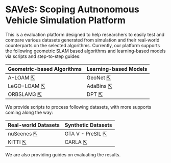 # SAVeS: Scoping Autnonomous Vehicle Simulation Platform
This is a evaluation platform designed to help researchers to easily test and compare various datasets generated from simulation and their real-world counterparts on the selected algorithms.
Currently, our platform supports the following geometric SLAM based algorithms and learning-based models via scripts and step-to-step guides:

|Geometric-based Algorithms|Learning-based Models|
|--------------------------|---------------------|
|A-LOAM [⇱](https://github.com/HKUST-Aerial-Robotics/A-LOAM)                    |GeoNet [⇱](https://github.com/yzcjtr/GeoNet)               |
|LeGO-LOAM [⇱](https://github.com/RobustFieldAutonomyLab/LeGO-LOAM)                |AdaBins [⇱](https://github.com/shariqfarooq123/AdaBins)             |
|ORBSLAM3 [⇱](https://github.com/UZ-SLAMLab/ORB_SLAM3)                 |DPT [⇱](https://github.com/isl-org/DPT)                 |

We provide scripts to process following datasets, with more supports coming along the way:

|Real-world Datasets       |Synthetic Datasets   |
|--------------------------|---------------------|
|nuScenes [⇱](https://www.nuscenes.org/)                  |GTA V - PreSIL [⇱](https://uwaterloo.ca/waterloo-intelligent-systems-engineering-lab/projects/precise-synthetic-image-and-lidar-presil-dataset-autonomous)     |
|KITTI [⇱](https://www.cvlibs.net/datasets/kitti/eval_odometry.php)                    |CARLA [⇱](https://carla.org/)               |

We are also providing guides on evaluating the results.
<!-- This paltform is under development.  -->
